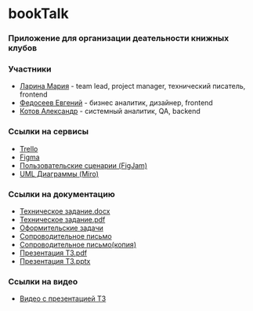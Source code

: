 # bookTalk

### Приложение для организации деательности книжных клубов

### Участники
* [Ларина Мария](https://github.com/marylarina) - team lead, project manager, технический писатель, frontend
* [Федосеев Евгений](https://github.com/zhekkkk) - бизнес аналитик, дизайнер, frontend
* [Котов Александр](https://github.com/AlexandrCSF) - системный аналитик, QA, backend
### Ссылки на сервисы
* [Trello](https://trello.com/b/12DmkiM4/%D1%82%D0%BF-booktalk)
* [Figma](https://www.figma.com/file/ZdjfblitI1FBKpmhqKCuHt/%D1%83%D0%B1%D0%B8%D0%B9%D1%86%D0%B0-%D0%B1%D1%83%D0%BA%D0%BC%D0%B5%D0%B9%D1%82%D0%B0?type=design&node-id=0-1&mode=design&t=Rb1ji2QqEjfmZ4XV-0)
* [Пользовательские сценарии (FigJam)](https://www.figma.com/file/NeAYUjEDRsSMAPya95nUgW/user-flows?type=whiteboard&node-id=0%3A1&t=mE9dnxibDY9lPRCa-1)
* [UML Диаграммы (Miro)](https://miro.com/app/board/uXjVNqVhdRU=/)

### Ссылки на документацию
* [Техническое задание.docx](https://github.com/AlexandrCSF/bookTalk_Docs/blob/main/Техническое%20задание.docx)
* [Техническое задание.pdf](https://github.com/AlexandrCSF/bookTalk_Docs/blob/main/Техническое%20задание.pdf)
* [Оформительские задачи](https://github.com/AlexandrCSF/bookTalk_Docs/blob/main/Оформительские%20задачи.pdf)
* [Сопроводительное письмо](https://github.com/AlexandrCSF/bookTalk_Docs/blob/main/Сопроводительное%20письмо.pdf)
* [Сопроводительное письмо(копия)](https://github.com/AlexandrCSF/bookTalk_Docs/blob/main/Сопроводительное%20письмо%20—%20копия.pdf)
* [Презентация ТЗ.pdf](https://github.com/AlexandrCSF/bookTalk_Docs/blob/main/Презентация%20ТЗ.pdf)
* [Презентация ТЗ.pptx](https://github.com/AlexandrCSF/bookTalk_Docs/blob/main/Презентация%20ТЗ.pptx)
### Ссылки на видео
* [Видео с презентацией ТЗ](https://youtu.be/gGEuRlTcg2U)

